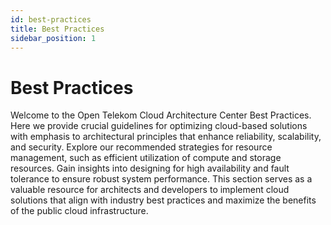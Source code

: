```yaml
---
id: best-practices
title: Best Practices
sidebar_position: 1
---
```


# Best Practices

Welcome to the Open Telekom Cloud Architecture Center Best Practices.
Here we provide crucial guidelines for optimizing cloud-based solutions with emphasis to architectural principles that
enhance reliability, scalability, and security. Explore our recommended strategies for resource management, such as
efficient utilization of compute and storage resources. Gain insights into designing for high availability and fault tolerance
to ensure robust system performance. This section serves as a valuable resource for architects and developers
to implement cloud solutions that align with industry best practices and maximize the benefits of the public cloud
infrastructure.

